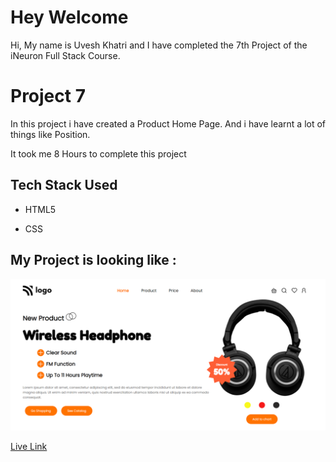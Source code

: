 # Hey Welcome

Hi, My name is Uvesh Khatri and I have completed the 7th Project of the iNeuron Full Stack Course.

# Project 7

In this project i have created a Product Home Page. And i have learnt a lot of things like Position.

It took me 8  Hours to complete this project
## Tech Stack Used 
- HTML5

- CSS

## My Project is looking like :
![Project7-Result](live-project-7.png)

[Live Link](https://uveshkhatri-product-home-page.netlify.app/)